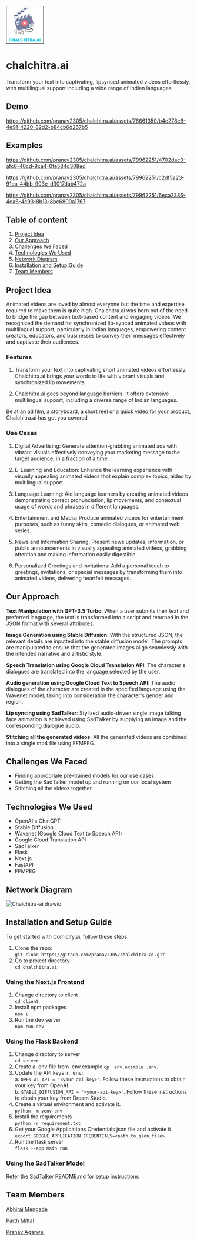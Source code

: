 <img src="./Chalchitra.ai.png" alt="chalchitra.ai" border="1" width="100"/>

# chalchitra.ai
Transform your text into captivating, lipsynced animated videos effortlessly, with multilingual support including a wide range of Indian languages.

## Demo
https://github.com/pranav2305/chalchitra.ai/assets/76661350/b4e278c8-4e91-4220-82d2-b84cb6d267b5

## Examples
https://github.com/pranav2305/chalchitra.ai/assets/79962251/4702dac0-afc6-40cd-9ca4-0fe584d308ed

https://github.com/pranav2305/chalchitra.ai/assets/79962251/c2df5a23-91ea-44bb-903e-d3017dab472a

https://github.com/pranav2305/chalchitra.ai/assets/79962251/6eca2386-4ea6-4c93-8b13-8bc6800a1767


## Table of content
1. [Project Idea](#project-idea)
2. [Our Approach](our-approach)
3. [Challenges We Faced](#challenges-we-faced)
4. [Technologies We Used](#technologies-we-used)
5. [Network Diagram](#network-diagram)
6. [Installation and Setup Guide](#installation-and-setup-guide)
7. [Team Members](#team-members)

## Project Idea

Animated videos are loved by almost everyone but the time and expertise required to make them is quite high. Chalchitra.ai was born out of the need to bridge the gap between text-based content and engaging videos. We recognized the demand for synchronized lip-synced animated videos with multilingual support, particularly in Indian languages, empowering content creators, educators, and businesses to convey their messages effectively and captivate their audiences.

### Features

1. Transform your text into captivating short animated videos effortlessly. Chalchitra.ai brings your words to life with vibrant visuals and synchronized lip movements.

2. Chalchitra.ai goes beyond language barriers. It offers extensive multilingual support, including a diverse range of Indian languages. 

Be at an ad film, a storyboard, a short reel or a quick video for your product, Chalchitra.ai has got you covered

### Use Cases

1. Digital Advertising: Generate attention-grabbing animated ads with vibrant visuals effectively conveying your marketing message to the target audience, in a fraction of a time.

2. E-Learning and Education: Enhance the learning experience with visually appealing animated videos that explain complex topics, aided by multilingual support.

3. Language Learning: Aid language learners by creating animated videos demonstrating correct pronunciation, lip movements, and contextual usage of words and phrases in different languages.

4. Entertainment and Media: Produce animated videos for entertainment purposes, such as funny skits, comedic dialogues, or animated web series.

5. News and Information Sharing: Present news updates, information, or public announcements in visually appealing animated videos, grabbing attention and making information easily digestible.

6. Personalized Greetings and Invitations: Add a personal touch to greetings, invitations, or special messages by transforming them into animated videos, delivering heartfelt messages.

## Our Approach

**Text Manipulation with GPT-3.5 Turbo**: When a user submits their text and preferred language, the text is transformed into a script and returned in the JSON format with several attributes.

**Image Generation using Stable Diffusion**: With the structured JSON, the relevant details are inputted into the stable diffusion model. The prompts are manipulated to ensure that the generated images align seamlessly with the intended narrative and artistic style.

**Speech Translation using Google Cloud Translation API**: The character's dialogues are translated into the language selected by the user.

**Audio generation using Google Cloud Text to Speech API**: The audio dialogues of the character are created in the specified language using the Wavenet model, taking into consideration the character's gender and region.

**Lip syncing using SadTalker**: Stylized audio-driven single image talking face animation is achieved using SadTalker by supplying an image and the corresponding dialogue audio.

**Stitching all the generated videos**: All the generated videos are combined into a single mp4 file using FFMPEG.

## Challenges We Faced

- Finding appropriate pre-trained models for our use cases
- Getting the SadTalker model up and running on our local system
- Stitching all the videos together

## Technologies We Used

- OpenAI's ChatGPT
- Stable Diffusion
- Wavenet (Google Cloud Text to Speech API)
- Google Cloud Translation API
- SadTalker
- Flask
- Next.js
- FastAPI
- FFMPEG

## Network Diagram

![Chalchitra-ai drawio](https://github.com/pranav2305/chalchitra.ai/assets/76661350/7bb2d29e-09c5-42cc-afbd-d025fa99792a)


## Installation and Setup Guide
To get started with Comicify.ai, follow these steps:
1. Clone the repo: <br>
`git clone https://github.com/pranav2305/chalchitra.ai.git`
2. Go to project directory <br>
`cd chalchitra.ai`

### Using the Next.js Frontend
1. Change directory to client <br>
`cd client`
2. Install npm packages <br>
`npm i`
3. Run the dev server <br>
`npm run dev`

### Using the Flask Backend
1. Change directory to server <br>
`cd server`
2. Create a .env file from .env.example
`cp .env.example .env`.
3. Update the API keys in .env: <br>
  a. `OPEN_AI_API = '<your-api-key>'`. Follow these instructions to obtain your key from OpenAI. <br>
  b. `STABLE_DIFFUSION_API = '<your-api-key>'`. Follow these instructions to obtain your key from Dream Studio. <br>
4. Create a virtual environment and activate it. <br>
`python -m venv env`
5. Install the requirements <br>
`python -r requirement.txt`
6. Get your Google Applications Credentials json file and activate it <br>
`export GOOGLE_APPLICATION_CREDENTIALS=<path_to_json_file>`
8. Run the flask server <br>
`flask --app main run`

### Using the SadTalker Model
Refer the [SadTalker README.md](https://github.com/pranav2305/chalchitra.ai/blob/main/server/models/SadTalker/README.md) for setup instructions

## Team Members

[Abhiraj Mengade](https://www.linkedin.com/in/abhiraj-mengade/)

[Parth Mittal](https://www.linkedin.com/in/mittal-parth)

[Pranav Agarwal](https://www.linkedin.com/in/ag-pranav)
